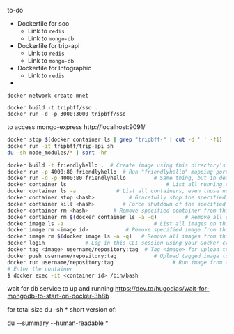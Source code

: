 to-do
* Dockerfile for soo
  * Link to `redis`
  * Link to `mongo-db`
* Dockerfile for trip-api
  * Link to `redis`
  * Link to `mongo-db`
* Dockerfile for Infographic
  * Link to `redis`
* 

```
docker network create mnet

docker build -t tripbff/sso .
docker run -d -p 3000:3000 tripbff/sso
```

to access mongo-express http://localhost:9091/


```bash
docker stop $(docker container ls | grep "tripbff-" | cut -d ' ' -f1)
docker run -it tripbff/trip-api sh
du -sh node_modules/* | sort -hr
```

```bash
docker build -t friendlyhello .  # Create image using this directory's Dockerfile
docker run -p 4000:80 friendlyhello  # Run "friendlyhello" mapping port 4000 to 80
docker run -d -p 4000:80 friendlyhello         # Same thing, but in detached mode
docker container ls                                # List all running containers
docker container ls -a             # List all containers, even those not running
docker container stop <hash>           # Gracefully stop the specified container
docker container kill <hash>         # Force shutdown of the specified container
docker container rm <hash>        # Remove specified container from this machine
docker container rm $(docker container ls -a -q)         # Remove all containers
docker image ls -a                             # List all images on this machine
docker image rm <image id>            # Remove specified image from this machine
docker image rm $(docker image ls -a -q)   # Remove all images from this machine
docker login             # Log in this CLI session using your Docker credentials
docker tag <image> username/repository:tag  # Tag <image> for upload to registry
docker push username/repository:tag            # Upload tagged image to registry
docker run username/repository:tag                   # Run image from a registry
# Enter the container
$ docker exec -it <container id> /bin/bash
```

wait for db service to up and running 
https://dev.to/hugodias/wait-for-mongodb-to-start-on-docker-3h8b

for total size
du -sh *
short version of:

du --summary --human-readable *

